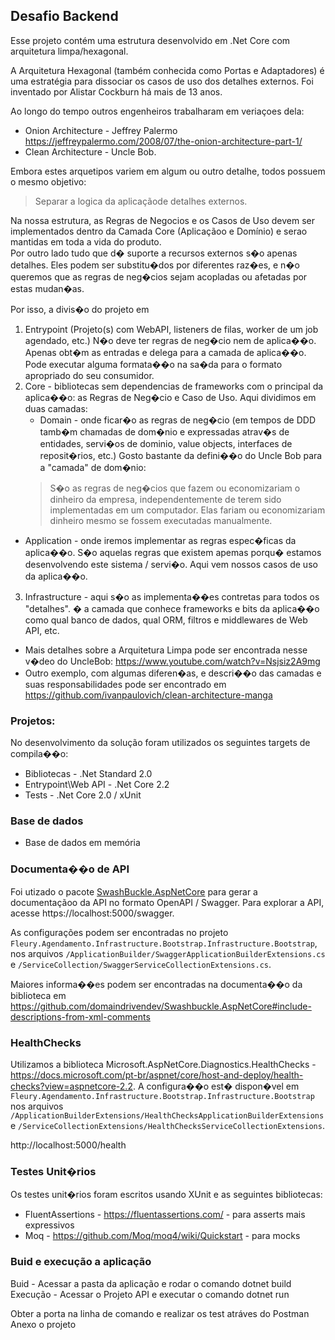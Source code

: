## Desafio Backend

Esse projeto contém uma estrutura desenvolvido em .Net Core com arquitetura limpa/hexagonal.

A Arquitetura Hexagonal (também conhecida como Portas e Adaptadores) é uma estratégia para dissociar os casos de uso dos detalhes externos. Foi inventado por Alistar Cockburn há mais de 13 anos. 

Ao longo do tempo outros engenheiros trabalharam em veriaçoes dela:
- Onion Architecture - Jeffrey Palermo https://jeffreypalermo.com/2008/07/the-onion-architecture-part-1/
- Clean Architecture - Uncle Bob.

Embora estes arquetipos variem em algum ou outro detalhe, todos possuem o mesmo objetivo: 

> Separar a logica da aplicaçãode detalhes externos.


Na nossa estrutura, as Regras de Negocios e os Casos de Uso devem ser implementados dentro da Camada Core (Aplicaçãoo e Domínio) e serao mantidas em toda a vida do produto.  
Por outro lado tudo que d� suporte a recursos externos s�o apenas detalhes. Eles podem ser substitu�dos por diferentes raz�es, e n�o queremos que as regras de neg�cios sejam acopladas ou afetadas por estas mudan�as.

Por isso, a divis�o do projeto em 
1) Entrypoint (Projeto(s) com WebAPI, listeners de filas, worker de um job agendado, etc.) N�o deve ter  regras de neg�cio nem de aplica��o. Apenas obt�m as entradas e delega para a camada de aplica��o. Pode executar alguma formata��o na sa�da para o formato apropriado do seu consumidor.
2) Core - bibliotecas sem dependencias de frameworks com o principal da aplica��o: as Regras de Neg�cio e Caso de Uso.
   Aqui dividimos em duas camadas: 
   - Domain - onde ficar�o as regras de neg�cio (em tempos de DDD tamb�m chamadas de dom�nio e expressadas atrav�s de  entidades, servi�os de dominio, value objects, interfaces de reposit�rios, etc.) 
     Gosto bastante da defini��o do Uncle Bob para a "camada" de dom�nio:
    > S�o as regras de neg�cios que fazem ou economizariam o dinheiro da empresa, independentemente de terem sido implementadas em um computador. Elas fariam ou economizariam dinheiro mesmo se fossem executadas manualmente.
  - Application  - onde iremos implementar as regras espec�ficas da aplica��o. S�o aquelas regras que existem apemas porqu� estamos desenvolvendo este sistema / servi�o. Aqui vem nossos casos de uso da aplica��o.

3) Infrastructure - aqui s�o as implementa��es contretas para todos os "detalhes". � a camada que conhece frameworks e bits da aplica��o como qual banco de dados, qual ORM, filtros e middlewares de Web API, etc.


- Mais detalhes sobre a Arquitetura Limpa pode ser encontrada nesse v�deo do UncleBob: https://www.youtube.com/watch?v=Nsjsiz2A9mg
- Outro exemplo, com algumas diferen�as, e descri��o das camadas e suas responsabilidades pode ser encontrado em https://github.com/ivanpaulovich/clean-architecture-manga 



### Projetos:

No desenvolvimento da solução foram utilizados os seguintes targets de compila��o:

- Bibliotecas - .Net Standard 2.0
- Entrypoint\Web API - .Net Core 2.2
- Tests - .Net Core 2.0 / xUnit

### Base de dados
- Base de dados em memória

### Documenta��o de API 

Foi utizado o pacote [SwashBuckle.AspNetCore](https://github.com/domaindrivendev/Swashbuckle.AspNetCore) para gerar a documentaçãoo da API no formato OpenAPI / Swagger. Para explorar a API, acesse https://localhost:5000/swagger.

As configurações podem ser encontradas no projeto `Fleury.Agendamento.Infrastructure.Bootstrap.Infrastructure.Bootstrap`, nos arquivos `/ApplicationBuilder/SwaggerApplicationBuilderExtensions.cs` e  `/ServiceCollection/SwaggerServiceCollectionExtensions.cs`.

Maiores informa��es podem ser encontradas na documenta��o da biblioteca em 
https://github.com/domaindrivendev/Swashbuckle.AspNetCore#include-descriptions-from-xml-comments

### HealthChecks
Utilizamos a biblioteca Microsoft.AspNetCore.Diagnostics.HealthChecks - https://docs.microsoft.com/pt-br/aspnet/core/host-and-deploy/health-checks?view=aspnetcore-2.2.
A configura��o est� dispon�vel em `Fleury.Agendamento.Infrastructure.Bootstrap.Infrastructure.Bootstrap` nos arquivos `/ApplicationBuilderExtensions/HealthChecksApplicationBuilderExtensions` e `/ServiceCollectionExtensions/HealthChecksServiceCollectionExtensions`.

http://localhost:5000/health

### Testes Unit�rios

Os testes unit�rios foram escritos usando XUnit e as seguintes bibliotecas:
- FluentAssertions - https://fluentassertions.com/ - para asserts mais expressivos
- Moq - https://github.com/Moq/moq4/wiki/Quickstart - para mocks


### Buid e execução a aplicação


Buid - Acessar a pasta da aplicação e rodar o comando
dotnet build
Execução - Acessar o Projeto API e executar o comando 
dotnet run

Obter a porta na linha de comando e realizar os test atráves do Postman
Anexo o projeto


